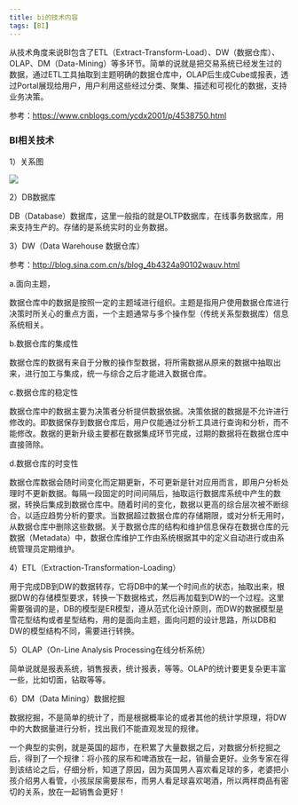 ```yaml
---
title: bi的技术内容
tags: [BI]
---
```


从技术角度来说BI包含了ETL（Extract-Transform-Load）、DW（数据仓库）、OLAP、DM（Data-Mining）等多环节。简单的说就是把交易系统已经发生过的数据，通过ETL工具抽取到主题明确的数据仓库中，OLAP后生成Cube或报表，透过Portal展现给用户，用户利用这些经过分类、聚集、描述和可视化的数据，支持业务决策。

参考：https://www.cnblogs.com/ycdx2001/p/4538750.html

### BI相关技术

1）关系图

![](/iamges/BI/tech/construct.jpg)

2）DB数据库

DB（Database）数据库，这里一般指的就是OLTP数据库，在线事务数据库，用来支持生产的。存储的是系统实时的业务数据。

3）DW（Data Warehouse 数据仓库）

参考：http://blog.sina.com.cn/s/blog_4b4324a90102wauv.html

a.面向主题，

数据仓库中的数据是按照一定的主题域进行组织。主题是指用户使用数据仓库进行决策时所关心的重点方面，一个主题通常与多个操作型（传统关系型数据库）信息系统相关。

b.数据仓库的集成性

数据仓库的数据有来自于分散的操作型数据，将所需数据从原来的数据中抽取出来，进行加工与集成，统一与综合之后才能进入数据仓库。

c.数据仓库的稳定性

数据仓库中的数据主要为决策者分析提供数据依据。决策依据的数据是不允许进行修改的。即数据保存到数据仓库后，用户仅能通过分析工具进行查询和分析，而不能修改。数据的更新升级主要都在数据集成环节完成，过期的数据将在数据仓库中直接筛除。

d.数据仓库的时变性

数据仓库数据会随时间变化而定期更新，不可更新是针对应用而言，即用户分析处理时不更新数据。每隔一段固定的时间间隔后，抽取运行数据库系统中产生的数据，转换后集成到数据仓库中。随着时间的变化，数据以更高的综合层次被不断综合，以适应趋势分析的要求。当数据超过数据仓库的存储期限，或对分析无用时，从数据仓库中删除这些数据。关于数据仓库的结构和维护信息保存在数据仓库的元数据（Metadata）中，数据仓库维护工作由系统根据其中的定义自动进行或由系统管理员定期维护。

4）ETL（Extraction-Transformation-Loading）

用于完成DB到DW的数据转存，它将DB中的某一个时间点的状态，抽取出来，根据DW的存储模型要求，转换一下数据格式，然后再加载到DW的一个过程。这里需要强调的是，DB的模型是ER模型，遵从范式化设计原则，而DW的数据模型是雪花型结构或者星型结构，用的是面向主题，面向问题的设计思路，所以DB和DW的模型结构不同，需要进行转换。

5）OLAP（On-Line Analysis Processing在线分析系统）

简单说就是报表系统，销售报表，统计报表，等等。OLAP的统计要更复杂更丰富一些，比如切面，钻取等等。

6）DM（Data Mining）数据挖掘

数据挖掘，不是简单的统计了，而是根据概率论的或者其他的统计学原理，将DW中的大数据量进行分析，找出我们不能直观发现的规律。

一个典型的实例，就是英国的超市，在积累了大量数据之后，对数据分析挖掘之后，得到了一个规律：将小孩的尿布和啤酒放在一起，销量会更好。业务专家在得到该结论之后，仔细分析，知道了原因，因为英国男人喜欢看足球的多，老婆把小孩介绍男人看管，小孩尿尿需要尿布，而男人看足球喜欢喝酒，所以两样商品有密切的关系，放在一起销售会更好！